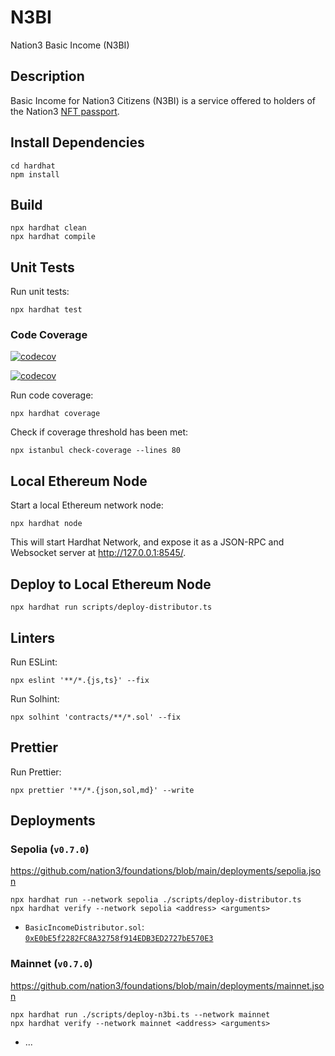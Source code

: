 # N3BI

Nation3 Basic Income (N3BI)

## Description

Basic Income for Nation3 Citizens (N3BI) is a service offered to holders of the Nation3 [NFT passport](https://github.com/nation3/foundations/blob/main/src/passport/Passport.sol).

## Install Dependencies

```
cd hardhat
npm install
```

## Build

```
npx hardhat clean
npx hardhat compile
```

## Unit Tests

Run unit tests:

```
npx hardhat test
```

### Code Coverage

[![codecov](https://codecov.io/gh/nation3/n3bi/branch/main/graph/badge.svg)](https://codecov.io/gh/nation3/n3bi)

[![codecov](https://codecov.io/gh/nation3/n3bi/graphs/icicle.svg)](https://codecov.io/gh/nation3/n3bi)

Run code coverage:

```
npx hardhat coverage
```

Check if coverage threshold has been met:

```
npx istanbul check-coverage --lines 80
```

## Local Ethereum Node

Start a local Ethereum network node:

```
npx hardhat node
```

This will start Hardhat Network, and expose it as a JSON-RPC and Websocket server at http://127.0.0.1:8545/.

## Deploy to Local Ethereum Node

```
npx hardhat run scripts/deploy-distributor.ts
```

## Linters

Run ESLint:

```
npx eslint '**/*.{js,ts}' --fix
```

Run Solhint:

```
npx solhint 'contracts/**/*.sol' --fix
```

## Prettier

Run Prettier:

```
npx prettier '**/*.{json,sol,md}' --write
```

## Deployments

### Sepolia (`v0.7.0`)

https://github.com/nation3/foundations/blob/main/deployments/sepolia.json

```
npx hardhat run --network sepolia ./scripts/deploy-distributor.ts
npx hardhat verify --network sepolia <address> <arguments>
```

- `BasicIncomeDistributor.sol`: [`0xE0bE5f2282FC8A32758f914EDB3ED2727bE570E3`](https://sepolia.etherscan.io/address/0xE0bE5f2282FC8A32758f914EDB3ED2727bE570E3)

### Mainnet (`v0.7.0`)

https://github.com/nation3/foundations/blob/main/deployments/mainnet.json

```
npx hardhat run ./scripts/deploy-n3bi.ts --network mainnet
npx hardhat verify --network mainnet <address> <arguments>
```

- ...

